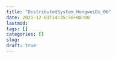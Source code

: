 ```yaml
---
title: "DistributedSystem_HongweiDu_06"
date: 2021-12-03T14:35:58+08:00
lastmod:
tags: []
categories: []
slug:
draft: true
---
```


